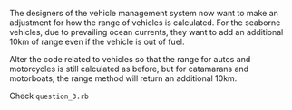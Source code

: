 The designers of the vehicle management system now want to make an adjustment for how the range of vehicles is calculated. For the seaborne vehicles, due to prevailing ocean currents, they want to add an additional 10km of range even if the vehicle is out of fuel.

Alter the code related to vehicles so that the range for autos and motorcycles is still calculated as before, but for catamarans and motorboats, the range method will return an additional 10km.

Check `question_3.rb`
